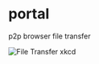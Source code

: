 # portal
p2p browser file transfer

![File Transfer xkcd](http://imgs.xkcd.com/comics/file_transfer.png)
